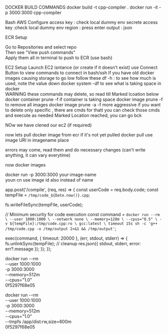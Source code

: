 DOCKER BUILD COMMANDS
docker build -t cpp-compiler .
docker run -it -p 3000:3000 cpp-compiler

Bash
AWS Configure
access key : check local dummy env
secrete access key :check local dummy env
region : press enter
output : json

ECR Setup

Go to Repositories and select repo  
Then see "View push commands"  
Apply them all in terminal to push to ECR (use bash)

EC2 Setup
Launch EC2 isntance (or create if it doesn't exist)
use Connect Button to view commands to connect in bash/ssh
If you have old docker images causing storage to go low follow these
df -h : to see how much is used, note the value down
docker system -df to see what is taking space in docker  
WARNING these commands may delete, so read till Marked lcoation below
docker container prune -f if container is taking space
docker image prune -f to remove all images
docker image prune -a -f more aggressive
if you want to delete only specific , there are cmds for thatt
you can check those cmds and execute as needed
Marked Location reached, you can go bck

NOw we have clened our ec2 (if required)

now lets pull docker image from ecr if it's not yet pulled
docker pull <imagename>
use image URI in imagename place

errors may come, read them and do necessary changes (can't write anything, it can vary everytime)

now docker images

docker run -p 3000:3000 your-image-name  
youn cn use image id also instead of name


app.post('/compile', (req, res) => {
  const userCode = req.body.code;
  const tempFile = `/tmp/code_${Date.now()}.cpp`;
  
  fs.writeFileSync(tempFile, userCode);
  
  // Minimum security for code execution
  const command = `docker run --rm \
    --user 1000:1000 \
    --network none \
    --memory=128m \
    --cpus="0.5" \
    -v ${tempFile}:/tmp/code.cpp:ro \
    gcc:latest \
    timeout 15s sh -c 'g++ /tmp/code.cpp -o /tmp/output 2>&1 && /tmp/output'`;
    
  exec(command, { timeout: 20000 }, (err, stdout, stderr) => {
    fs.unlinkSync(tempFile); // cleanup
    res.json({ stdout, stderr, error: err?.message });
  });
});

docker run --rm \
  --user 1000:1000 \
  -p 3000:3000 \
  --memory=512m \
  --cpus="1.0" \
  0f5297f68e05


docker run --rm \
  --user 1000:1000 \
  -p 3000:3000 \
  --memory=512m \
  --cpus="1.0" \
  --tmpfs /app/dist:rw,size=600m \
  0f5297f68e05



